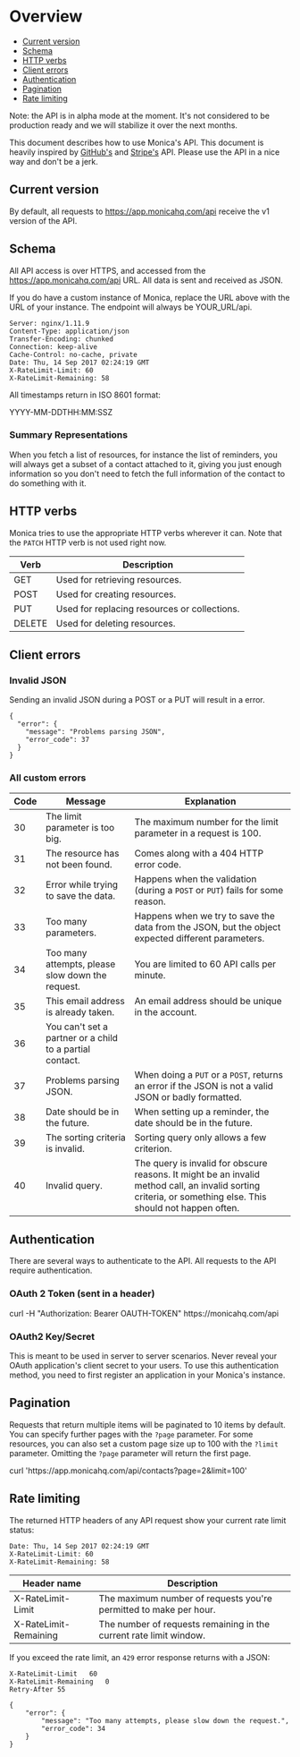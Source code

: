 # Overview

<!-- This uses the MarkdownTOC's Sublime Text plugin to autogenerate the TOC -->
<!-- Simply install the plugin, then press Save, and it does it magic -->
<!-- MarkdownTOC autolink="true" autoanchor="true" depth="1" bracket="round" list_bullets="*" -->

* [Current version](#current-version)
* [Schema](#schema)
* [HTTP verbs](#http-verbs)
* [Client errors](#client-errors)
* [Authentication](#authentication)
* [Pagination](#pagination)
* [Rate limiting](#rate-limiting)

<!-- /MarkdownTOC -->

Note: the API is in alpha mode at the moment. It's not considered to be production
ready and we will stabilize it over the next months.

This document describes how to use Monica's API. This document is heavily
inspired by [GitHub's](https://developer.github.com/v3) and
[Stripe's](https://stripe.com/docs/api) API. Please use the API in a nice way
and don't be a jerk.

<a name="current-version"></a>
## Current version

By default, all requests to <span>https://app.monicahq.com/api</span> receive the
v1 version of the API.

<a name="schema"></a>
## Schema

All API access is over HTTPS, and accessed from the
<span>https://app.monicahq.com/api</span> URL. All data is sent and received as
JSON.

If you do have a custom instance of Monica, replace the URL above with the URL
of your instance. The endpoint will always be <span>YOUR_URL/api</span>.

<pre><code class="bash hljs">Server: nginx/1.11.9
Content-Type: application/json
Transfer-Encoding: chunked
Connection: keep-alive
Cache-Control: no-cache, private
Date: Thu, 14 Sep 2017 02:24:19 GMT
X-RateLimit-Limit: 60
X-RateLimit-Remaining: 58
</code></pre>

All timestamps return in ISO 8601 format:

<span class="url">
YYYY-MM-DDTHH:MM:SSZ
</span>

### Summary Representations

When you fetch a list of resources, for instance the list of reminders, you will
always get a subset of a contact attached to it, giving you just enough
information so you don't need to fetch the full information of the contact to do
something with it.

<a name="http-verbs"></a>
## HTTP verbs

Monica tries to use the appropriate HTTP verbs wherever it can. Note that the
`PATCH` HTTP verb is not used right now.

| Verb | Description |
| ---- | ----------- |
| GET | Used for retrieving resources. |
| POST | Used for creating resources. |
| PUT | Used for replacing resources or collections. |
| DELETE | Used for deleting resources. |

<a name="client-errors"></a>
## Client errors

### Invalid JSON

Sending an invalid JSON during a POST or a PUT will result in a error.

<pre><code class="json">{
  "error": {
    "message": "Problems parsing JSON",
    "error_code": 37
  }
}</code>
</pre>

### All custom errors

| Code | Message | Explanation |
| ---- | ----------- | ----------- |
| 30 | The limit parameter is too big. | The maximum number for the limit parameter in a request is 100. |
| 31 | The resource has not been found. | Comes along with a 404 HTTP error code. |
| 32 | Error while trying to save the data. | Happens when the validation (during a `POST` or `PUT`) fails for some reason. |
| 33 | Too many parameters. | Happens when we try to save the data from the JSON, but the object expected different parameters. |
| 34 | Too many attempts, please slow down the request. | You are limited to 60 API calls per minute. |
| 35 | This email address is already taken. | An email address should be unique in the account. |
| 36 | You can't set a partner or a child to a partial contact. | |
| 37 | Problems parsing JSON. | When doing a `PUT` or a `POST`, returns an error if the JSON is not a valid JSON or badly formatted. |
| 38 | Date should be in the future. | When setting up a reminder, the date should be in the future. |
| 39 | The sorting criteria is invalid. | Sorting query only allows a few criterion. |
| 40 | Invalid query. | The query is invalid for obscure reasons. It might be an invalid method call, an invalid sorting criteria, or something else. This should not happen often. |

<a name="authentication"></a>
## Authentication

There are several ways to authenticate to the API. All requests to the API require authentication.

### OAuth 2 Token (sent in a header)

<span class="url">
  curl -H "Authorization: Bearer OAUTH-TOKEN" https://monicahq.com/api
</span>

### OAuth2 Key/Secret

This is meant to be used in server to server scenarios. Never reveal your OAuth
application's client secret to your users. To use this authentication method,
you need to first register an application in your Monica's instance.

<a name="pagination"></a>
## Pagination

Requests that return multiple items will be paginated to 10 items by default.
You can specify further pages with the `?page` parameter. For some resources,
you can also set a custom page size up to 100 with the `?limit` parameter.
Omitting the `?page` parameter will return the first page.

<span class="url">
curl 'https://app.monicahq.com/api/contacts?page=2&limit=100'
</span>

<a name="rate-limiting"></a>
## Rate limiting

The returned HTTP headers of any API request show your current rate limit status:

<pre><code class="bash">Date: Thu, 14 Sep 2017 02:24:19 GMT
X-RateLimit-Limit: 60
X-RateLimit-Remaining: 58</code></pre>

| Header name | Description |
| ----------- | ----------- |
| X-RateLimit-Limit | The maximum number of requests you're permitted to make per hour. |
| X-RateLimit-Remaining | The number of requests remaining in the current rate limit window. |

If you exceed the rate limit, an `429` error response returns with a JSON:

<pre><code class="bash hljs">X-RateLimit-Limit   60
X-RateLimit-Remaining   0
Retry-After 55</code></pre>

<pre><code class="json hljs">{
    "error": {
        "message": "Too many attempts, please slow down the request.",
        "error_code": 34
    }
}</code></pre>
